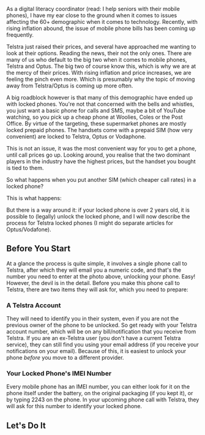As a digital literacy coordinator (read: I help seniors with their mobile phones), I have my ear close to the ground when it comes to issues affecting the 60+ demographic when it comes to technology. Recently, with rising inflation abound, the issue of mobile phone bills has been coming up frequently.

Telstra just raised their prices, and several have approached me wanting to look at their options. Reading the news, their not the only ones. There are many of us who default to the big two when it comes to mobile phones, Telstra and Optus. The big two of course know this, which is why we are at the mercy of their prices. With rising inflation and price increases, we are feeling the pinch even more. Which is presumably why the topic of moving away from Telstra/Optus is coming up more often.

A big roadblock however is that many of this demographic have ended up with locked phones. You're not that concerned with the bells and whistles, you just want a basic phone for calls and SMS, maybe a bit of YouTube watching, so you pick up a cheap phone at Woolies, Coles or the Post Office. By virtue of the targeting, these supermarket phones are mostly locked prepaid phones. The handsets come with a prepaid SIM (how very convenient) are locked to Telstra, Optus or Vodaphone.

This is not an issue, it was the most convenient way for you to get a phone, until call prices go up. Looking around, you realise that the two dominant players in the industry have the highest prices, but the handset you bought is tied to them.

So what happens when you put another SIM (which cheaper call rates) in a locked phone?

This is what happens:

But there is a way around it: if your locked phone is over 2 years old, it is possible to (legally) unlock the locked phone, and I will now describe the process for Telstra locked phones (I might do separate articles for Optus/Vodafone).

## Before You Start

At a glance the process is quite simple, it involves a single phone call to Telstra, after which they will email you a numeric code, and that's the number you need to enter at the photo above, unlocking your phone. Easy! However, the devil is in the detail. Before you make this phone call to Telstra, there are two items they will ask for, which you need to prepare:

### A Telstra Account
They will need to identify you in their system, even if you are not the previous owner of the phone to be unlocked. So get ready with your Telstra account number, which will be on any bill/notification that you receive from Telstra. If you are an ex-Telstra user (you don't have a current Telstra service), they can still find you using your email address (if you receive your notifications on your email). Because of this, it is easiest to unlock your phone *before* you move to a different provider.

### Your Locked Phone's IMEI Number
Every mobile phone has an IMEI number, you can either look for it on the phone itself under the battery, on the original packaging (if you kept it), or by typing 2243 on the phone. In your upcoming phone call with Telstra, they will ask for this number to identify your locked phone.

## Let's Do It